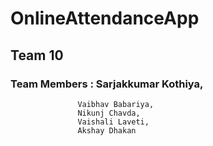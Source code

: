 # OnlineAttendanceApp

## Team 10

### Team Members : Sarjakkumar Kothiya,
                   Vaibhav Babariya, 
                   Nikunj Chavda, 
                   Vaishali Laveti, 
                   Akshay Dhakan
